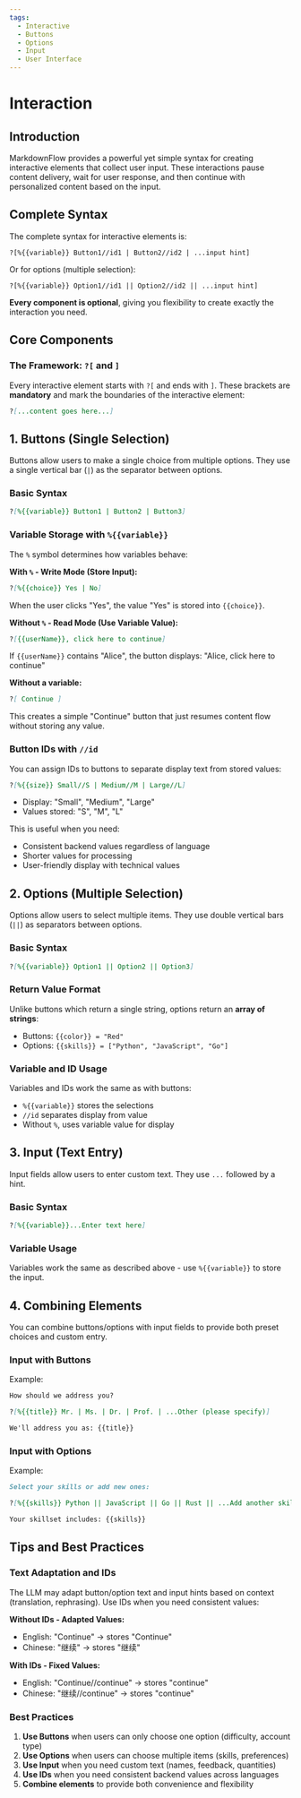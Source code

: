 ```yaml
---
tags:
  - Interactive
  - Buttons
  - Options
  - Input
  - User Interface
---
```


# Interaction

## Introduction

MarkdownFlow provides a powerful yet simple syntax for creating interactive elements that collect user input. These interactions pause content delivery, wait for user response, and then continue with personalized content based on the input.

## Complete Syntax

The complete syntax for interactive elements is:

```text
?[%{{variable}} Button1//id1 | Button2//id2 | ...input hint]
```

Or for options (multiple selection):

```text
?[%{{variable}} Option1//id1 || Option2//id2 || ...input hint]
```

**Every component is optional**, giving you flexibility to create exactly the interaction you need.

## Core Components

### The Framework: `?[` and `]`

Every interactive element starts with `?[` and ends with `]`. These brackets are **mandatory** and mark the boundaries of the interactive element:

```markdown
?[...content goes here...]
```

## 1. Buttons (Single Selection)

Buttons allow users to make a single choice from multiple options. They use a single vertical bar (`|`) as the separator between options.

### Basic Syntax

```markdown
?[%{{variable}} Button1 | Button2 | Button3]
```

### Variable Storage with `%{{variable}}`

The `%` symbol determines how variables behave:

**With `%` - Write Mode (Store Input):**

```markdown
?[%{{choice}} Yes | No]
```

When the user clicks "Yes", the value "Yes" is stored into `{{choice}}`.

**Without `%` - Read Mode (Use Variable Value):**

```markdown
?[{{userName}}, click here to continue]
```

If `{{userName}}` contains "Alice", the button displays: "Alice, click here to continue"

**Without a variable:**

```markdown
?[ Continue ]
```

This creates a simple "Continue" button that just resumes content flow without storing any value.

### Button IDs with `//id`

You can assign IDs to buttons to separate display text from stored values:

```markdown
?[%{{size}} Small//S | Medium//M | Large//L]
```

- Display: "Small", "Medium", "Large"
- Values stored: "S", "M", "L"

This is useful when you need:

- Consistent backend values regardless of language
- Shorter values for processing
- User-friendly display with technical values

## 2. Options (Multiple Selection)

Options allow users to select multiple items. They use double vertical bars (`||`) as separators between options.

### Basic Syntax

```markdown
?[%{{variable}} Option1 || Option2 || Option3]
```

### Return Value Format

Unlike buttons which return a single string, options return an **array of strings**:

- Buttons: `{{color}} = "Red"`
- Options: `{{skills}} = ["Python", "JavaScript", "Go"]`

### Variable and ID Usage

Variables and IDs work the same as with buttons:

- `%{{variable}}` stores the selections
- `//id` separates display from value
- Without `%`, uses variable value for display

## 3. Input (Text Entry)

Input fields allow users to enter custom text. They use `...` followed by a hint.

### Basic Syntax

```markdown
?[%{{variable}}...Enter text here]
```

### Variable Usage

Variables work the same as described above - use `%{{variable}}` to store the input.

## 4. Combining Elements

You can combine buttons/options with input fields to provide both preset choices and custom entry.

### Input with Buttons

Example:

```markdown
How should we address you?

?[%{{title}} Mr. | Ms. | Dr. | Prof. | ...Other (please specify)]

We'll address you as: {{title}}
```

### Input with Options

Example:

```markdown
Select your skills or add new ones:

?[%{{skills}} Python || JavaScript || Go || Rust || ...Add another skill]

Your skillset includes: {{skills}}
```

## Tips and Best Practices

### Text Adaptation and IDs

The LLM may adapt button/option text and input hints based on context (translation, rephrasing). Use IDs when you need consistent values:

**Without IDs - Adapted Values:**

- English: "Continue" → stores "Continue"
- Chinese: "继续" → stores "继续"

**With IDs - Fixed Values:**

- English: "Continue//continue" → stores "continue"
- Chinese: "继续//continue" → stores "continue"

### Best Practices

1. **Use Buttons** when users can only choose one option (difficulty, account type)
2. **Use Options** when users can choose multiple items (skills, preferences)
3. **Use Input** when you need custom text (names, feedback, quantities)
4. **Use IDs** when you need consistent backend values across languages
5. **Combine elements** to provide both convenience and flexibility
